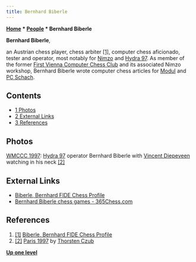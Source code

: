 ```yaml
---
title: Bernhard Biberle
---
```

**[Home](Home "Home") * [People](People "People") * Bernhard Biberle**

**Bernhard Biberle**,

an Austrian chess player, chess arbiter <a id="cite-note-1" href="#cite-ref-1">[1]</a>, computer chess aficionado, tester and operator, most notably for [Nimzo](Nimzo "Nimzo") and [Hydra 97](Hydra_97 "Hydra 97").
As member of the former [First Vienna Computer Chess Club](index.php?title=First_Vienna_Computer_Chess_Club&action=edit&redlink=1 "First Vienna Computer Chess Club (page does not exist)") and its associated Nimzo workshop, Bernhard Biberle wrote computer chess articles for [Modul](Modul "Modul") and [PC Schach](PC_Schach "PC Schach").

## Contents

- [1 Photos](#photos)
- [2 External Links](#external-links)
- [3 References](#references)

## Photos

[](http://www.thorstenczub.de/pariswm97.html)
[WMCCC 1997](WMCCC_1997 "WMCCC 1997"): [Hydra 97](Hydra_97 "Hydra 97") operator Bernhard Biberle with [Vincent Diepeveen](Vincent_Diepeveen "Vincent Diepeveen") watching in his neck <a id="cite-note-2" href="#cite-ref-2">[2]</a>

## External Links

- [Biberle, Bernhard FIDE Chess Profile](https://ratings.fide.com/profile/1605100)
- [Bernhard Biberle chess games - 365Chess.com](https://www.365chess.com/players/Bernhard_Biberle)

## References

1. <a id="cite-ref-1" href="#cite-note-1">[1]</a> [Biberle, Bernhard FIDE Chess Profile](https://ratings.fide.com/profile/1605100)
1. <a id="cite-ref-2" href="#cite-note-2">[2]</a> [Paris 1997](http://www.thorstenczub.de/pariswm97.html) by [Thorsten Czub](Thorsten_Czub "Thorsten Czub")

**[Up one level](People "People")**

